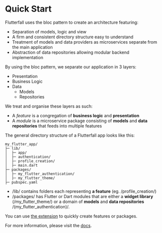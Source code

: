 # Quick Start

Flutterfall uses the bloc pattern to create an architecture featuring:

- Separation of models, logic and view
- A firm and consistent directory structure easy to understand
- Treatment of models and data providers as microservices separate from the main application
- Abstraction of data repositories allowing modular backend implementation

By using the bloc pattern, we separate our application in 3 layers:
* Presentation
* Business Logic
* Data
	* Models
	* Repositories

We treat and organise these layers as such:
* A *feature* is a congregation of **business logic** and **presentation**
* A *module* is a microservice package consisting of **models** and **data repositories** that feeds into multiple features

The general directory structure of a Flutterfall app looks like this:

```
my_flutter_app/
├─ lib/
│  ├─ app/
│  ├─ authentication/
│  ├─ profile_creation/
│  ├─ main.dart
├─ packages/
│  ├─ my_flutter_authentication/
│  ├─ my_flutter_theme/
├─ pubspec.yaml
```

* /lib/ contains folders each representing **a feature** (eg. /profile_creation/)
* /packages/ has Flutter or Dart modules that are either a **widget library** (/my_flutter_theme/) or a domain of **models** and **data repositories** /(my_flutter_authentication)/.

You can use [the extension](https://github.com/nathanielxd/flutterfall/master/extensions/vscode) to quickly create features or packages.

For more information, please visit the [docs](https://github.com/nathanielxd/flutterfall/blob/master/docs/DOCS.md).